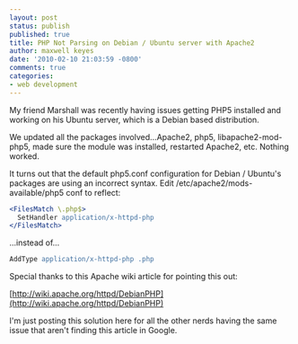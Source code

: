 ```yaml
---
layout: post
status: publish
published: true
title: PHP Not Parsing on Debian / Ubuntu server with Apache2
author: maxwell keyes
date: '2010-02-10 21:03:59 -0800'
comments: true
categories:
- web development
---
```


My friend Marshall was recently having issues getting PHP5 installed and
working on his Ubuntu server, which is a Debian based distribution.

We updated all the packages involved...Apache2, php5, libapache2-mod-php5,
made sure the module was installed, restarted Apache2, etc. Nothing worked.

It turns out that the default php5.conf configuration for Debian / Ubuntu's
packages are using an incorrect syntax. Edit /etc/apache2/mods-available/php5
conf to reflect:
<!--more-->

```apache
<FilesMatch \.php$>
  SetHandler application/x-httpd-php
</FilesMatch>
```

...instead of...

```apache
AddType application/x-httpd-php .php
```

Special thanks to this Apache wiki article for pointing this out:

[http://wiki.apache.org/httpd/DebianPHP](http://wiki.apache.org/httpd/DebianPHP)

I'm just posting this solution here for all the other nerds having the same
issue that aren't finding this article in Google.
